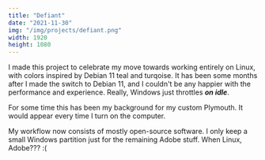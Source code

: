 ```yaml
---
title: "Defiant"
date: "2021-11-30"
img: "/img/projects/defiant.png"
width: 1920
height: 1080
---
```


I made this project to celebrate my move towards working entirely on Linux, with colors inspired by Debian 11 teal and turqoise. It has been some months after I made the switch to Debian 11, and I couldn't be any happier with the performance and experience. Really, Windows just throttles **_on idle_**.

For some time this has been my background for my custom Plymouth. It would appear every time I turn on the computer.

My workflow now consists of mostly open-source software. I only keep a small Windows partition just for the remaining Adobe stuff. When Linux, Adobe??? :(
